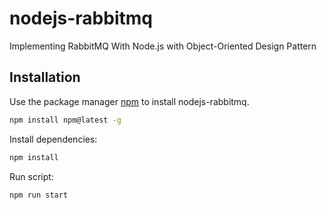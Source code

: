 # nodejs-rabbitmq

Implementing RabbitMQ With Node.js with Object-Oriented Design Pattern

## Installation

Use the package manager [npm](https://www.npmjs.com/get-npm) to install nodejs-rabbitmq.

```bash
npm install npm@latest -g
```
Install dependencies:

```bash
npm install
```
Run script:

```bash
npm run start
```